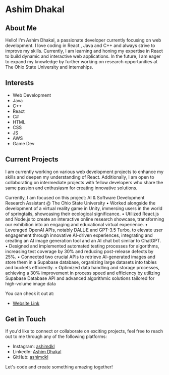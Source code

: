 # Ashim Dhakal

## About Me

Hello! I'm Ashim Dhakal, a passionate developer currently focusing on web development. I love coding in React , Java and C++ and always strive to improve my skills. Currently, I am learning and honing my expertise in React to build dynamic and interactive web applications. In the future, I am eager to expand my knowledge by further working on research opportunities at The Ohio State University and internships. 

## Interests

- Web Development
- Java
- C++
- React
- C#
- HTML
- CSS
- JS
- AWS
- Game Dev

## Current Projects

I am currently working on various web development projects to enhance my skills and deepen my understanding of React. Additionally, I am open to collaborating on intermediate projects with fellow developers who share the same passion and enthusiasm for creating innovative solutions.

Currently, I am focused on this project:
AI & Software Development Research Assistant @ The Ohio State University
• Worked alongside the development of a virtual reality game in Unity, immersing users in the world of springtails, showcasing their ecological significance.
• Utilized React.js and Node.js to create an interactive online research showcase, transforming our exhibition into an engaging and educational virtual experience.
• Leveraged OpenAI APIs, notably DALL·E and GPT-3.5 Turbo, to elevate user engagement through innovative AI-driven experiences, integrating and creating an AI image generation tool and an AI chat bot similar to ChatGPT.
• Designed and implemented automated testing processes for algorithms, increasing test coverage by 30% and reducing post-release defects by 25%.
• Connected two crucial APIs to retrieve AI-generated images and store them in a Supabase database, organizing large datasets into tables and buckets efficiently.
• Optimized data handling and storage processes, achieving a 30% improvement in process speed and efficiency by utilizing Supabase Database API and advanced algorithmic solutions tailored for high-volume image data

You can check it out at:
- [Website Link](https://b2s.netlify.app)


## Get in Touch

If you'd like to connect or collaborate on exciting projects, feel free to reach out to me through any of the following platforms:

- Instagram: [ashimdkl](https://www.instagram.com/ashimdkl/)
- LinkedIn: [Ashim Dhakal](https://www.linkedin.com/in/ashim-dhakal-678016259/)
- GitHub: [ashimdkl](https://github.com/ashimdkl)

Let's code and create something amazing together!
